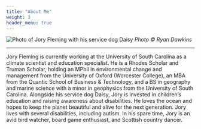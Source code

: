 ```yaml
---
title: "About Me"
weight: 3
header_menu: true
---
```


![Photo of Jory Fleming with his service dog Daisy](images/me.jpg)
*Photo © Ryan Dawkins*

---

Jory Fleming is currently working at the University of South Carolina as a climate scientist and education specialist. He is a Rhodes Scholar and Truman Scholar, holding an MPhil in environmental change and management from the University of Oxford (Worcester College), an MBA from the Quantic School of Business & Technology, and a BS in geography and marine science with a minor in geophysics from the University of South Carolina. Alongside his service dog Daisy, Jory is invested in children’s education and raising awareness about disabilities. He loves the ocean and hopes to keep the planet beautiful and alive for the next generation. Jory lives with several disabilities, including autism. In his spare time, Jory is an avid bird watcher, board game enthusiast, and Scottish country dancer.
